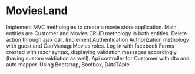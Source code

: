 # MoviesLand
Implement MVC methologies to create a movie store application. Main entities are Customer and Movies 
CRUD methology in both entities. Delete action through ajax call. 
Implement Authentication Authorization methology with guest and CanManageMovies roles. 
Log in with facebook 
Forms created with razor syntax, displaying validation massages accordingly (having custom valdiotion as well). 
Api controller for Customer with dto and auto mapper. 
Using Bootstrap, Bootbox, DataTAble
